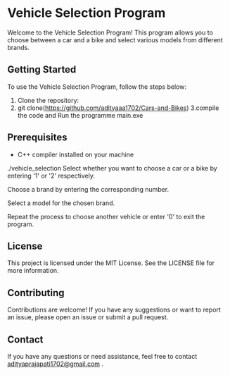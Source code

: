 
# Vehicle Selection Program

Welcome to the Vehicle Selection Program! This program allows you to choose between a car and a bike and select various models from different brands.

## Getting Started

To use the Vehicle Selection Program, follow the steps below:
1. Clone the repository:
2.  git clone(https://github.com/adityaaa1702/Cars-and-Bikes)
3.compile the code and Run the programme main.exe

## Prerequisites

- C++ compiler installed on your machine

./vehicle_selection
Select whether you want to choose a car or a bike by entering '1' or '2' respectively.

Choose a brand by entering the corresponding number.

Select a model for the chosen brand.

Repeat the process to choose another vehicle or enter '0' to exit the program.

## License

This project is licensed under the MIT License. See the LICENSE file for more information.

## Contributing

Contributions are welcome! If you have any suggestions or want to report an issue, please open an issue or submit a pull request.

## Contact
If you have any questions or need assistance, feel free to contact adityaprajapati1702@gmail.com .
